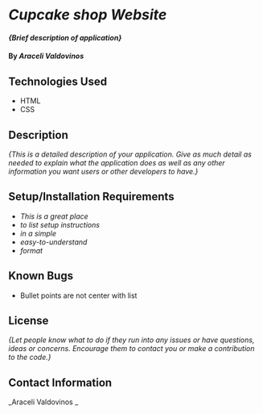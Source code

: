 # _Cupcake shop Website_

#### _{Brief description of application}_

#### By _**Araceli Valdovinos**_

## Technologies Used

* HTML
* CSS


## Description

_{This is a detailed description of your application. Give as much detail as needed to explain what the application does as well as any other information you want users or other developers to have.}_

## Setup/Installation Requirements

* _This is a great place_
* _to list setup instructions_
* _in a simple_
* _easy-to-understand_
* _format_



## Known Bugs

* Bullet points are not center with list


## License

_{Let people know what to do if they run into any issues or have questions, ideas or concerns.  Encourage them to contact you or make a contribution to the code.}_

## Contact Information

_Araceli Valdovinos _